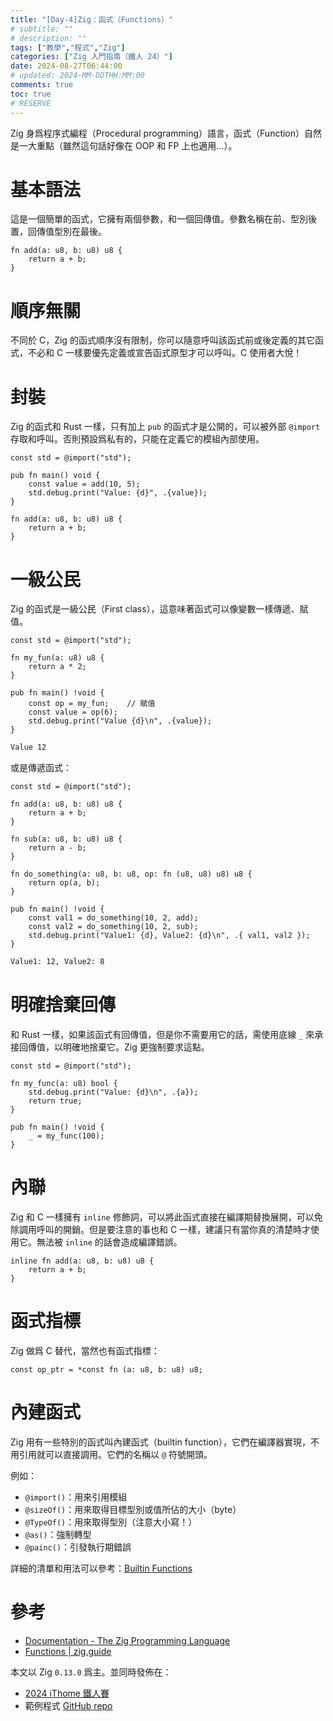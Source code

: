 ```yaml
---
title: "[Day-4]Zig：函式（Functions）"
# subtitle: ""
# description: ""
tags: ["教學","程式","Zig"]
categories: ["Zig 入門指南（鐵人 24）"]
date: 2024-08-27T06:44:00
# updated: 2024-MM-DDTHH:MM:00
comments: true
toc: true
# RESERVE
---
```


Zig 身爲程序式編程（Procedural programming）語言，函式（Function）自然是一大重點（雖然這句話好像在 OOP 和 FP 上也適用...）。

<!-- more -->

# 基本語法

這是一個簡單的函式，它擁有兩個參數，和一個回傳值。參數名稱在前、型別後置，回傳值型別在最後。

```zig
fn add(a: u8, b: u8) u8 {
    return a + b;
}
```

# 順序無關

不同於 C，Zig 的函式順序沒有限制，你可以隨意呼叫該函式前或後定義的其它函式，不必和 C 一樣要優先定義或宣告函式原型才可以呼叫。C 使用者大悅！

# 封裝

Zig 的函式和 Rust 一樣，只有加上 `pub` 的函式才是公開的，可以被外部 `@import` 存取和呼叫。否則預設爲私有的，只能在定義它的模組內部使用。

```zig
const std = @import("std");

pub fn main() void {
    const value = add(10, 5);
    std.debug.print("Value: {d}", .{value});
}

fn add(a: u8, b: u8) u8 {
    return a + b;
}

```

# 一級公民

Zig 的函式是一級公民（First class），這意味著函式可以像變數一樣傳遞、賦值。

```zig
const std = @import("std");

fn my_fun(a: u8) u8 {
    return a * 2;
}

pub fn main() !void {
    const op = my_fun;    // 賦值
    const value = op(6);
    std.debug.print("Value {d}\n", .{value});
}

```

```bash
Value 12
```

或是傳遞函式：

```zig
const std = @import("std");

fn add(a: u8, b: u8) u8 {
    return a + b;
}

fn sub(a: u8, b: u8) u8 {
    return a - b;
}

fn do_something(a: u8, b: u8, op: fn (u8, u8) u8) u8 {
    return op(a, b);
}

pub fn main() !void {
    const val1 = do_something(10, 2, add);
    const val2 = do_something(10, 2, sub);
    std.debug.print("Value1: {d}, Value2: {d}\n", .{ val1, val2 });
}

```

```bash
Value1: 12, Value2: 8
```

# 明確捨棄回傳

和 Rust 一樣，如果該函式有回傳值，但是你不需要用它的話，需使用底線 `_` 來承接回傳值，以明確地捨棄它。Zig 更強制要求這點。

```zig
const std = @import("std");

fn my_func(a: u8) bool {
    std.debug.print("Value: {d}\n", .{a});
    return true;
}

pub fn main() !void {
    _ = my_func(100);
}

```

# 內聯

Zig 和 C 一樣擁有 `inline` 修飾詞，可以將此函式直接在編譯期替換展開，可以免除調用呼叫的開銷。但是要注意的事也和 C 一樣，建議只有當你真的清楚時才使用它。無法被 `inline` 的話會造成編譯錯誤。

```zig
inline fn add(a: u8, b: u8) u8 {
    return a + b;
}
```

# 函式指標

Zig 做爲 C 替代，當然也有函式指標：

```zig
const op_ptr = *const fn (a: u8, b: u8) u8;
```

# 內建函式

Zig 用有一些特別的函式叫內建函式（builtin function），它們在編譯器實現，不用引用就可以直接調用。它們的名稱以 `@` 符號開頭。

例如：

- `@import()`：用來引用模組
- `@sizeOf()`：用來取得目標型別或值所佔的大小（byte）
- `@TypeOf()`：用來取得型別（注意大小寫！）
- `@as()`：強制轉型
- `@painc()`：引發執行期錯誤

詳細的清單和用法可以參考：[Builtin Functions](https://ziglang.org/documentation/0.13.0/#Builtin-Functions)

# 參考

- [Documentation - The Zig Programming Language](https://ziglang.org/documentation/0.13.0/#Functions)
- [Functions | zig.guide](https://zig.guide/language-basics/functions)

本文以 Zig `0.13.0` 爲主。並同時發佈在：

- [2024 iThome 鐵人賽](https://ithelp.ithome.com.tw/articles/10346446)
- 範例程式 [GitHub repo](https://github.com/ziteh/zig-learn-it24/tree/main/functions)
